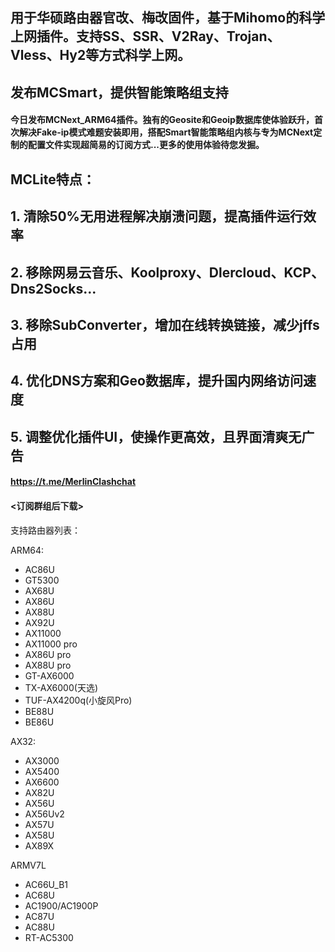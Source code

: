 ## 用于华硕路由器官改、梅改固件，基于Mihomo的科学上网插件。支持SS、SSR、V2Ray、Trojan、Vless、Hy2等方式科学上网。
## 发布MCSmart，提供智能策略组支持

#### 今日发布MCNext_ARM64插件。独有的Geosite和Geoip数据库使体验跃升，首次解决Fake-ip模式难题安装即用，搭配Smart智能策略组内核与专为MCNext定制的配置文件实现超简易的订阅方式...更多的使用体验待您发掘。


## MCLite特点：
## 1. 清除50%无用进程解决崩溃问题，提高插件运行效率
## 2. 移除网易云音乐、Koolproxy、Dlercloud、KCP、Dns2Socks...
## 3. 移除SubConverter，增加在线转换链接，减少jffs占用
## 4. 优化DNS方案和Geo数据库，提升国内网络访问速度
## 5. 调整优化插件UI，使操作更高效，且界面清爽无广告


#### https://t.me/MerlinClashchat
#### <订阅群组后下载>


支持路由器列表：

ARM64:
- AC86U
- GT5300
- AX68U
- AX86U
- AX88U
- AX92U
- AX11000
- AX11000 pro
- AX86U pro
- AX88U pro
- GT-AX6000
- TX-AX6000(天选)
- TUF-AX4200q(小旋风Pro)
- BE88U
- BE86U

AX32: 
- AX3000
- AX5400
- AX6600
- AX82U
- AX56U
- AX56Uv2
- AX57U
- AX58U
- AX89X

ARMV7L
- AC66U_B1
- AC68U
- AC1900/AC1900P
- AC87U
- AC88U
- RT-AC5300
